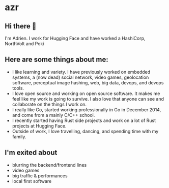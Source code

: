 <!--
**azr/azr** is a ✨ _special_ ✨ repository because its `README.md` (this file) appears on your GitHub profile.

Here are some ideas to get you started:

- 🔭 I’m currently working on ...
- 🌱 I’m currently learning ...
- 👯 I’m looking to collaborate on ...
- 🤔 I’m looking for help with ...
- 💬 Ask me about ...
- 📫 How to reach me: ...
- 😄 Pronouns: ...
- ⚡ Fun fact: ...
-->

# azr

## Hi there 👋

I'm Adrien.
I work for Hugging Face and have worked a HashiCorp, NorthVolt and Poki

## Here are some things about me:

* I like learning and variety. I have previously worked on embedded systems, a (now dead) social network, video games, geolocation software, perceptual image hashing, web, big data, devops, and devops tools.
* I love open source and working on open source software. It makes me feel like my work is going to survive. I also love that anyone can see and collaborate on the things I work on.
* I really like Go, started working professionally in Go in December 2014, and come from a mainly C/C++ school.
* I recently started having Rust side projects and work on a lot of Rust projects at Hugging Face.
* Outside of work, I love travelling, dancing, and spending time with my family.
  
## I'm exited about

* blurring the backend/frontend lines
* video games
* big traffic & performances
* local first software
